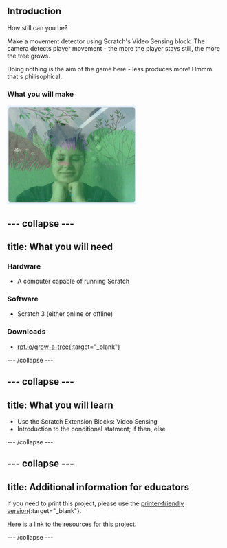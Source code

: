 ## Introduction

How still can you be?

Make a movement detector using Scratch's Video Sensing block. The camera detects player movement - the more the player stays still, the more the tree grows.

Doing nothing is the aim of the game here - less produces more! Hmmm that's philisophical.

### What you will make

![Complete project](images/stillness.png)

--- collapse ---
---
title: What you will need
---
### Hardware

+ A computer capable of running Scratch

### Software

+ Scratch 3 (either online or offline)

### Downloads

+ [rpf.io/grow-a-tree](http://rpf.io/grow-a-tree){:target="_blank"}

--- /collapse ---

--- collapse ---
---
title: What you will learn
---

+ Use the Scratch Extension Blocks: Video Sensing
+ Introduction to the conditional statment; if then, else

--- /collapse ---

--- collapse ---
---
title: Additional information for educators
---

If you need to print this project, please use the [printer-friendly version](https://projects.raspberrypi.org/en/projects/project-name/print){:target="_blank"}.

[Here is a link to the resources for this project](http://rpf.io/project-name-go).

--- /collapse ---
